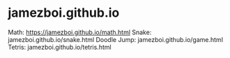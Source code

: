 # jamezboi.github.io
Math: https://jamezboi.github.io/math.html
Snake: jamezboi.github.io/snake.html
Doodle Jump: jamezboi.github.io/game.html
Tetris: jamezboi.github.io/tetris.html
